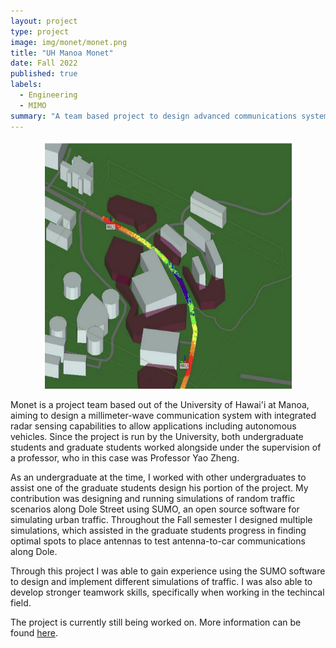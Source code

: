 ```yaml
---
layout: project
type: project
image: img/monet/monet.png
title: "UH Manoa Monet"
date: Fall 2022
published: true
labels:
  - Engineering
  - MIMO
summary: "A team based project to design advanced communications systems and radar."
---
```


<img class="img-fluid" src="../img//monet/RSU1.png" alt="Picture" width="400" height="400" style="display: block; margin: 0 auto" />

Monet is a project team based out of the University of Hawai'i at Manoa, aiming to design a millimeter-wave communication system with integrated radar sensing capabilities to allow applications including autonomous vehicles. Since the project is run by the University, both undergraduate students and graduate students worked alongside under the supervision of a professor, who in this case was Professor Yao Zheng.

As an undergraduate at the time, I worked with other undergraduates to assist one of the graduate students design his portion of the project. My contribution was designing and running simulations of random traffic scenarios along Dole Street using SUMO, an open source software for simulating urban traffic. Throughout the Fall semester I designed multiple simulations, which assisted in the graduate students progress in finding optimal spots to place antennas to test antenna-to-car communications along Dole.

Through this project I was able to gain experience using the SUMO software to design and implement different simulations of traffic. I was also able to develop stronger teamwork skills, specifically when working in the techincal field.

The project is currently still being worked on. More information can be found [here](https://manoa.hawaii.edu/uh-vip/project/monet/).

